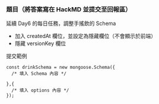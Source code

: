 ### 題目（將答案寫在 HackMD 並提交至回報區）

延續 Day6 的每日任務，調整手搖飲的 Schema

- 加入 createdAt 欄位，並設定為隱藏欄位（不會顯示於前端）
- 隱藏 versionKey 欄位

提交範例

```javascript=
const drinkSchema = new mongoose.Schema({
  /* 填入 Schema 內容 */

},{
  /* 填入 options 內容 */
});
```
